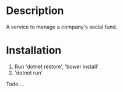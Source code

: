 # Description
A service to manage a company's social fund.

# Installation
1. Run 'dotnet restore', 'bower install'
2. 'dotnet run'

Todo ... 
